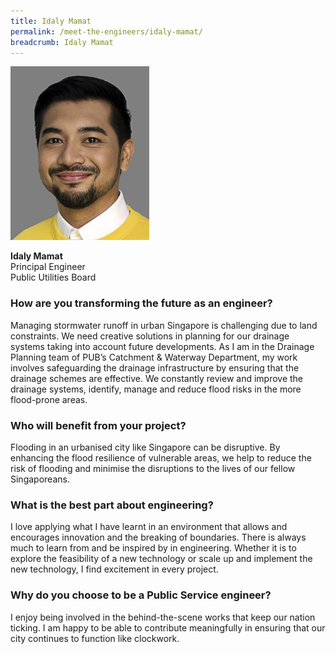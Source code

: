 ```yaml
---
title: Idaly Mamat
permalink: /meet-the-engineers/idaly-mamat/
breadcrumb: Idaly Mamat
---
```

<img src="/images/(archived)%20meet%20the%20engineers/idaly%20mamat/idaly mamat.jpg" alt="Wee Kiang" style="width:222px;height:278px;" align="left">
<br clear="left">
<br>
<strong>Idaly Mamat</strong>
<br> Principal Engineer
<br> Public Utilities Board

### How are you transforming the future as an engineer?
Managing stormwater runoff in urban Singapore is challenging due to land
constraints. We need creative solutions in planning for our drainage systems
taking into account future developments. As I am in the Drainage Planning team
of PUB’s Catchment &amp; Waterway Department, my work involves safeguarding
the drainage infrastructure by ensuring that the drainage schemes are effective.
We constantly review and improve the drainage systems, identify, manage and
reduce flood risks in the more flood-prone areas.

### Who will benefit from your project?
Flooding in an urbanised city like Singapore can be disruptive. By enhancing the
flood resilience of vulnerable areas, we help to reduce the risk of flooding and
minimise the disruptions to the lives of our fellow Singaporeans.

### What is the best part about engineering?
I love applying what I have learnt in an environment that allows and encourages
innovation and the breaking of boundaries. There is always much to learn from
and be inspired by in engineering. Whether it is to explore the feasibility of a
new technology or scale up and implement the new technology, I find
excitement in every project.

### Why do you choose to be a Public Service engineer?
I enjoy being involved in the behind-the-scene works that keep our nation
ticking. I am happy to be able to contribute meaningfully in ensuring that our city
continues to function like clockwork.